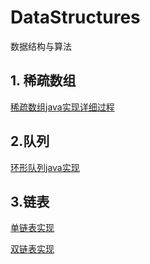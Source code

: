 # DataStructures

数据结构与算法



## 1. 稀疏数组

[稀疏数组java实现详细过程](https://github.com/zmscr/DataStructures/blob/main/com/zmscr/sparsearray/%E7%A8%80%E7%96%8F%E6%95%B0%E7%BB%84java%E5%AE%9E%E7%8E%B0%E8%AF%A6%E7%BB%86%E8%BF%87%E7%A8%8B.md)



## 2.队列

[环形队列java实现](https://github.com/zmscr/DataStructures/blob/main/com/zmscr/queue/环形队列实现.md)





## 3.链表

[单链表实现](https://github.com/zmscr/DataStructures/blob/main/com/zmscr/linkedlist/无序单链表实现.md)

[双链表实现]()
